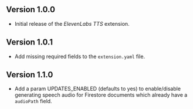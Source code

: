 ## Version 1.0.0

- Initial release of the _ElevenLabs TTS_ extension.

## Version 1.0.1

- Add missing required fields to the `extension.yaml` file.

## Version 1.1.0

- Add a param UPDATES_ENABLED (defaults to yes) to enable/disable generating
  speech audio for Firestore documents which already have a `audioPath` field.
